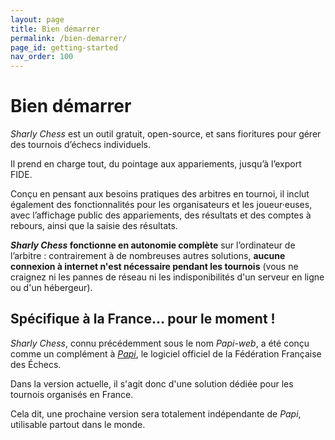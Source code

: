 ```yaml
---
layout: page
title: Bien démarrer
permalink: /bien-demarrer/
page_id: getting-started
nav_order: 100
---
```


# Bien démarrer

_Sharly Chess_ est un outil gratuit, open-source, et sans fioritures pour gérer des tournois d’échecs individuels.

Il prend en charge tout, du pointage aux appariements, jusqu’à l’export FIDE.

Conçu en pensant aux besoins pratiques des arbitres en tournoi, il inclut également des fonctionnalités pour les organisateurs et les joueur·euses, avec l’affichage public des appariements, des résultats et des comptes à rebours, ainsi que la saisie des résultats.

**_Sharly Chess_ fonctionne en autonomie complète** sur l’ordinateur de l’arbitre :
contrairement à de nombreuses autres solutions, **aucune connexion à internet n'est nécessaire pendant les tournois**
(vous ne craignez ni les pannes de réseau ni les indisponibilités d'un serveur en ligne ou d'un hébergeur).

## Spécifique à la France… pour le moment !

_Sharly Chess_, connu précédemment sous le nom _Papi-web_, a été conçu comme un complément à [_Papi_](https://www.echecs.asso.fr/Actu.aspx?Ref=14287), le logiciel officiel de la Fédération Française des Échecs.

Dans la version actuelle, il s'agit donc d'une solution dédiée pour les tournois organisés en France.

Cela dit, une prochaine version sera totalement indépendante de _Papi_, utilisable partout dans le monde.
